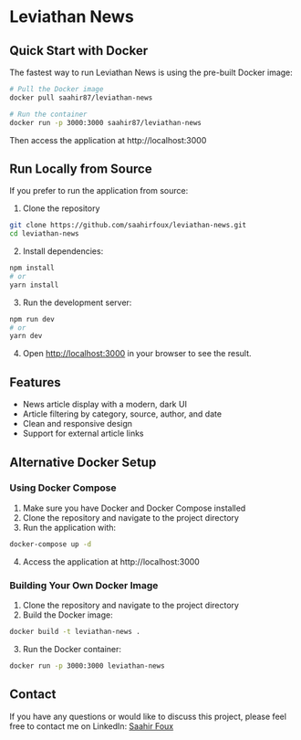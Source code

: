 # Leviathan News

## Quick Start with Docker

The fastest way to run Leviathan News is using the pre-built Docker image:

```bash
# Pull the Docker image
docker pull saahir87/leviathan-news

# Run the container
docker run -p 3000:3000 saahir87/leviathan-news
```

Then access the application at http://localhost:3000

## Run Locally from Source

If you prefer to run the application from source:

1. Clone the repository

```bash
git clone https://github.com/saahirfoux/leviathan-news.git
cd leviathan-news
```

2. Install dependencies:

```bash
npm install
# or
yarn install
```

3. Run the development server:

```bash
npm run dev
# or
yarn dev
```

4. Open [http://localhost:3000](http://localhost:3000) in your browser to see the result.

## Features

- News article display with a modern, dark UI
- Article filtering by category, source, author, and date
- Clean and responsive design
- Support for external article links

## Alternative Docker Setup

### Using Docker Compose

1. Make sure you have Docker and Docker Compose installed
2. Clone the repository and navigate to the project directory
3. Run the application with:

```bash
docker-compose up -d
```

4. Access the application at http://localhost:3000

### Building Your Own Docker Image

1. Clone the repository and navigate to the project directory
2. Build the Docker image:

```bash
docker build -t leviathan-news .
```

3. Run the Docker container:

```bash
docker run -p 3000:3000 leviathan-news
```

## Contact

If you have any questions or would like to discuss this project, please feel free to contact me on LinkedIn:
[Saahir Foux](https://www.linkedin.com/in/saahir-foux-4456b227/)
